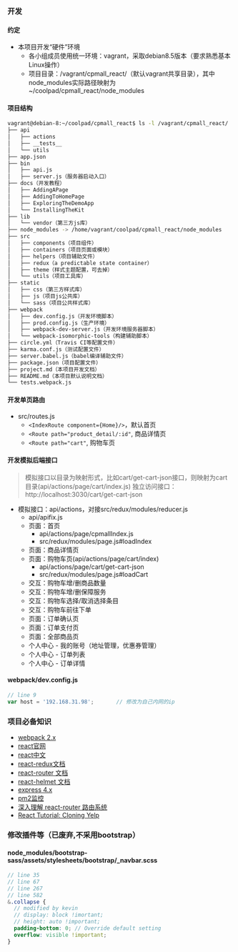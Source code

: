 
### 开发

#### 约定
- 本项目开发“硬件”环境
  - 各小组成员使用统一环境：vagrant，采取debian8.5版本（要求熟悉基本Linux操作）
  - 项目目录：/vagrant/cpmall_react/（默认vagrant共享目录），其中node_modules实际路径映射为 ~/coolpad/cpmall_react/node_modules

#### 项目结构

``` bash
vagrant@debian-8:~/coolpad/cpmall_react$ ls -l /vagrant/cpmall_react/
├── api
│   ├── actions
│   ├── __tests__
│   └── utils
├── app.json
├── bin
│   ├── api.js
│   ├── server.js（服务器启动入口）
├── docs（开发教程）
│   ├── AddingAPage
│   ├── AddingToHomePage
│   ├── ExploringTheDemoApp
│   └── InstallingTheKit
├── lib
│   └── vendor（第三方js库）
├── node_modules -> /home/vagrant/coolpad/cpmall_react/node_modules
├── src
│   ├── components（项目组件）
│   ├── containers（项目页面或模块）
│   ├── helpers（项目辅助文件）
│   ├── redux（a predictable state container）
│   ├── theme（样式主题配置，可去掉）
│   └── utils（项目工具库）
├── static
│   ├── css（第三方样式库）
│   ├── js（项目js公共库）
│   └── sass（项目公共样式库）
├── webpack
│   ├── dev.config.js（开发环境脚本）
│   ├── prod.config.js（生产环境）
│   ├── webpack-dev-server.js（开发环境服务器脚本）
│   └── webpack-isomorphic-tools（构建辅助脚本）
├── circle.yml（Travis CI等配置文件）
├── karma.conf.js（测试配置文件）
├── server.babel.js（babel编译辅助文件）
├── package.json（项目配置文件）
├── project.md（本项目开发文档）
├── README.md（本项目默认说明文档）
└── tests.webpack.js
```

#### 开发单页路由
- src/routes.js
  - `<IndexRoute component={Home}/>`，默认首页
  - `<Route path="product_detail/:id"`, 商品详情页
  - `<Route path="cart"`, 购物车页

#### 开发模拟后端接口

> 模拟接口以目录为映射形式，比如cart/get-cart-json接口，则映射为cart目录(api/actions/page/cart/index.js)
> 独立访问接口：http://localhost:3030/cart/get-cart-json

- 模拟接口：api/actions，对接src/redux/modules/reducer.js
  - api/apifix.js
  - 页面：首页
    - api/actions/page/cpmallIndex.js
    - src/redux/modules/page.js#loadIndex
  - 页面：商品详情页
  - 页面：购物车页(api/actions/page/cart/index)
    - api/actions/page/cart/get-cart-json
    - src/redux/modules/page.js#loadCart
  - 交互：购物车增/删商品数量
  - 交互：购物车增/删保障服务
  - 交互：购物车选择/取消选择条目
  - 交互：购物车前往下单
  - 页面：订单确认页
  - 页面：订单支付页
  - 页面：全部商品页
  - 个人中心 - 我的账号（地址管理，优惠券管理）
  - 个人中心 - 订单列表
  - 个人中心 - 订单详情

#### webpack/dev.config.js

``` javascript
// line 9
var host = '192.168.31.98';       // 修改为自己内网的ip
```

### 项目必备知识
- [webpack 2.x](https://webpack.js.org/configuration/)
- [react官网](https://facebook.github.io/react/)
- [react中文](http://react-china.org/)
- [react-redux文档](http://redux.js.org/)
- [react-router 文档](https://github.com/reacttraining/react-router)
- [react-helmet 文档](https://github.com/nfl/react-helmet)
- [express 4.x](http://expressjs.com/en/guide/routing.html)
- [pm2监控](http://pm2.keymetrics.io/)
- [深入理解 react-router 路由系统](https://zhuanlan.zhihu.com/p/20381597?columnSlug=purerender)
- [React Tutorial: Cloning Yelp](https://www.fullstackreact.com/articles/react-tutorial-cloning-yelp/)

### 修改插件等（已废弃,不采用bootstrap）

#### node_modules/bootstrap-sass/assets/stylesheets/bootstrap/_navbar.scss

``` scss
// line 35
// line 67
// line 267
// line 582
&.collapse {
  // modified by kevin
  // display: block !imortant;
  // height: auto !important;
  padding-bottom: 0; // Override default setting
  overflow: visible !important;
}
```